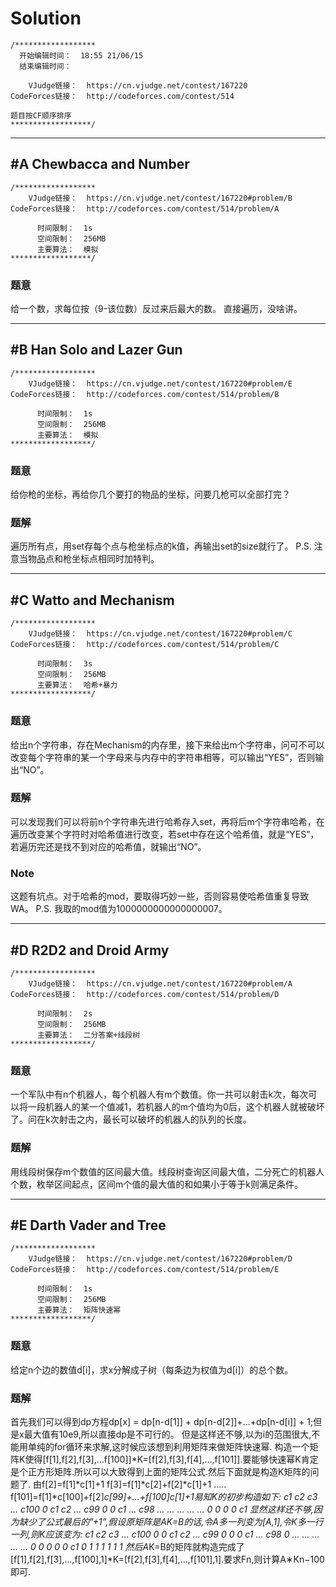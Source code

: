# Solution
```
/******************
  开始编辑时间：  18:55 21/06/15
  结束编辑时间：  

    VJudge链接：  https://cn.vjudge.net/contest/167220
CodeForces链接：  http://codeforces.com/contest/514

题目按CF顺序排序
******************/
```

***

## #A Chewbaсca and Number
```
/******************
    VJudge链接：  https://cn.vjudge.net/contest/167220#problem/B
CodeForces链接：  http://codeforces.com/contest/514/problem/A

      时间限制：  1s
      空间限制：  256MB
      主要算法：  模拟
******************/
```
### 题意
给一个数，求每位按（9-该位数）反过来后最大的数。
直接遍历，没啥讲。

***
## #B Han Solo and Lazer Gun
```
/******************
    VJudge链接：  https://cn.vjudge.net/contest/167220#problem/E
CodeForces链接：  http://codeforces.com/contest/514/problem/B

      时间限制：  1s
      空间限制：  256MB
      主要算法：  模拟
******************/
```
### 题意
给你枪的坐标，再给你几个要打的物品的坐标，问要几枪可以全部打完？
### 题解
遍历所有点，用set存每个点与枪坐标点的k值，再输出set的size就行了。
P.S. 注意当物品点和枪坐标点相同时加特判。

***
## #C Watto and Mechanism
```
/******************
    VJudge链接：  https://cn.vjudge.net/contest/167220#problem/C
CodeForces链接：  http://codeforces.com/contest/514/problem/C

      时间限制：  3s
      空间限制：  256MB
      主要算法：  哈希+暴力
******************/
```
### 题意
给出n个字符串，存在Mechanism的内存里，接下来给出m个字符串，问可不可以改变每个字符串的某一个字母来与内存中的字符串相等，可以输出“YES”，否则输出“NO”。
### 题解
可以发现我们可以将前n个字符串先进行哈希存入set，再将后m个字符串哈希，在遍历改变某个字符时对哈希值进行改变，若set中存在这个哈希值，就是“YES”，若遍历完还是找不到对应的哈希值，就输出“NO”。
### Note
这题有坑点。对于哈希的mod，要取得巧妙一些，否则容易使哈希值重复导致WA。
P.S. 我取的mod值为1000000000000000007。

***
## #D R2D2 and Droid Army
```
/******************
    VJudge链接：  https://cn.vjudge.net/contest/167220#problem/A
CodeForces链接：  http://codeforces.com/contest/514/problem/D

      时间限制：  2s
      空间限制：  256MB
      主要算法：  二分答案+线段树
******************/
```
### 题意
一个军队中有n个机器人，每个机器人有m个数值。你一共可以射击k次，每次可以将一段机器人的某一个值减1，若机器人的m个值均为0后，这个机器人就被破坏了。问在k次射击之内，最长可以破坏的机器人的队列的长度。
### 题解
用线段树保存m个数值的区间最大值。线段树查询区间最大值，二分死亡的机器人个数，枚举区间起点，区间m个值的最大值的和如果小于等于k则满足条件。

***
## #E Darth Vader and Tree
```
/******************
    VJudge链接：  https://cn.vjudge.net/contest/167220#problem/D
CodeForces链接：  http://codeforces.com/contest/514/problem/E

      时间限制：  1s
      空间限制：  256MB
      主要算法：  矩阵快速幂
******************/
```
### 题意
给定n个边的数值d[i]，求x分解成子树（每条边为权值为d[i]）的总个数。
### 题解
首先我们可以得到dp方程dp[x] = dp[n-d[1]] + dp[n-d[2]]+...+dp[n-d[i]] + 1;但是x最大值有10e9,所以直接dp是不可行的。
但是这样还不够,以为i的范围很大,不能用单纯的for循环来求解,这时候应该想到利用矩阵来做矩阵快速幂. 
构造一个矩阵K使得[f[1],f[2],f[3],…f[100]]*K=[f[2],f[3],f[4],...,f[101]].要能够快速幂K肯定是个正方形矩阵.所以可以大致得到上面的矩阵公式.然后下面就是构造K矩阵的问题了. 
由f[2]=f[1]*c[1]+1
  f[3]=f[1]*c[2]+f[2]*c[1]+1
  .....
  f[101]=f[1]*c[100]+f[2]*c[99]+…+f[100]*c[1]+1易知K的初步构造如下: 
c1  c2  c3  ... c100
 0  c1  c2  ... c99
 0   0  c1  ... c98
... ... ... ... ...
 0   0   0   0  c1
显然这样还不够,因为缺少了公式最后的”+1”,假设原矩阵是A*K=B的话,令A多一列变为[A,1],令K多一行一列,则K应该变为: 
c1  c2  c3  ... c100 0
 0  c1  c2  ... c99  0
 0   0  c1  ... c98  0
... ... ... ... ...  0
 0   0   0   0  c1   0
 1   1   1   1   1   1
然后A*K=B的矩阵就构造完成了[f[1],f[2],f[3],...,f[100],1]*K=[f[2],f[3],f[4],...,f[101],1].要求Fn,则计算A∗Kn−100即可.
